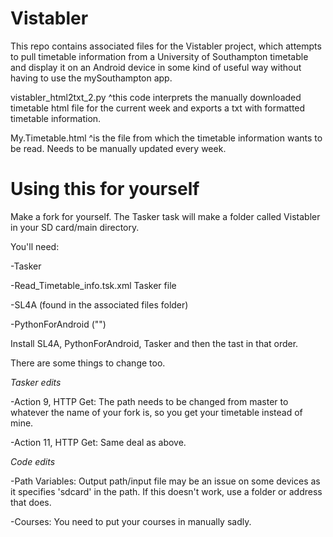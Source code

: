 # Vistabler
This repo contains associated files for the Vistabler project, which attempts to pull timetable information from a University of Southampton timetable and display it on an Android device in some kind of useful way without having to use the mySouthampton app.

vistabler_html2txt_2.py
^this code interprets the manually downloaded timetable html file for the current week and exports a txt with formatted timetable information.

My.Timetable.html
^is the file from which the timetable information wants to be read. Needs to be manually updated every week.

# Using this for yourself
Make a fork for yourself.
The Tasker task will make a folder called Vistabler in your SD card/main directory.

You'll need:

-Tasker

-Read_Timetable_info.tsk.xml Tasker file

-SL4A (found in the associated files folder)

-PythonForAndroid ("")

Install SL4A, PythonForAndroid, Tasker and then the tast in that order.

There are some things to change too.


*Tasker edits*

-Action 9, HTTP Get: The path needs to be changed from master to whatever the name of your fork is, so you get your timetable instead of mine.

-Action 11, HTTP Get: Same deal as above.


*Code edits*

-Path Variables: Output path/input file may be an issue on some devices as it specifies 'sdcard' in the path. If this doesn't work, use a folder or address that does.

-Courses: You need to put your courses in manually sadly.
